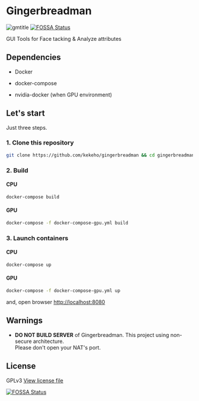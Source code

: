 # Gingerbreadman

![gmtitle](docs/logo/gmtitle.svg) [![FOSSA Status](https://app.fossa.io/api/projects/git%2Bgithub.com%2Fkekeho%2FGingerbreadman.svg?type=shield)](https://app.fossa.io/projects/git%2Bgithub.com%2Fkekeho%2FGingerbreadman?ref=badge_shield)
 
GUI Tools for Face tacking & Analyze attributes

## Dependencies

- Docker

- docker-compose

- nvidia-docker (when GPU environment)

## Let's start

Just three steps.

### 1. Clone this repository

```sh
git clone https://github.com/kekeho/gingerbreadman && cd gingerbreadman
```

### 2. Build

#### CPU

```sh
docker-compose build
```

#### GPU

```sh
docker-compose -f docker-compose-gpu.yml build
```

### 3. Launch containers

#### CPU

```sh
docker-compose up
```

#### GPU

```sh
docker-compose -f docker-compose-gpu.yml up
```

and, open browser [http://localhost:8080](http://localhost:8080)

## Warnings

- **DO NOT BUILD SERVER** of Gingerbreadman.
    This project using non-secure architecture.  
    Please don't open your NAT's port.

## License

GPLv3 [View license file](./LICENSE)


[![FOSSA Status](https://app.fossa.io/api/projects/git%2Bgithub.com%2Fkekeho%2FGingerbreadman.svg?type=large)](https://app.fossa.io/projects/git%2Bgithub.com%2Fkekeho%2FGingerbreadman?ref=badge_large)